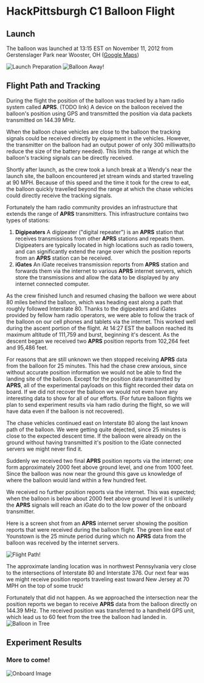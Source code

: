 HackPittsburgh C1 Balloon Flight
===

Launch
---
The balloon was launched at 13:15 EST on November 11, 2012 from Gerstenslager Park near Wooster, OH  ([Google Maps](http://maps.google.com/maps?q=40.814037N+81.913269W))

![Launch Preparation](https://raw.github.com/rbergerpa/c1_flight/master/images_small/1.jpg)  ![Balloon Away!](https://raw.github.com/rbergerpa/c1_flight/master/images_small/2.jpg)

Flight Path and Tracking
---
During the flight the position of the balloon was tracked by a ham radio system called __APRS__. (TODO link)  A device on the balloon received the balloon's position using GPS and transmitted the position via data packets transmitted on 144.39 MHz.

When the balloon chase vehicles are close to the balloon the tracking signals could be received directly by equipment in the vehicles. However, the transmitter on the balloon had an output power of only 300 milliwatts(to reduce the size of the battery needed). This limits the range at which the balloon's tracking signals can be directly received.

Shortly after launch, as the crew took a lunch break at a Wendy's near the launch site, the balloon encountered jet stream winds and started traveling at 90 MPH. Because of this speed and the time it took for the crew to eat, the balloon quickly travelled beyond the range at which the chase vehicles could directly receive the tracking signals.

Fortunately the ham radio community provides an infrastructure that extends the range of __APRS__ transmitters. This infrastructure contains two types of stations:

1. __Digipeaters__  A digipeater ("digital repeater") is an __APRS__ station that receives transmissions from other __APRS__ stations and repeats them. Digipeaters are typically located in high locations such as radio towers, and can significantly extend the range over which the position reports from an __APRS__ station can be received.
2. __iGates__ An iGate receives transmission reports from __APRS__ station and forwards them via the internet to various __APRS__ internet servers, which store the transmissions and allow the data to be displayed by any internet connected computer.

As the crew finished lunch and resumed chasing the balloon we were about 80 miles behind the balloon, which was heading east along a path that roughly followed Interstate 80. Thanks to the digipeaters and iGates provided by fellow ham radio operators, we were able to follow the track of the balloon on our cell phones and tablets via the internet. This worked well during the ascent portion of the flight. At 14:27 EST the balloon reached its maximum altitude of 111,759 and burst, beginning it's descent. As the descent began we received two __APRS__ position reports from 102,264 feet and 95,486 feet.

For reasons that are still unknown we then stopped receiving __APRS__ data from the balloon for 25 minutes. This had the chase crew anxious, since without accurate position information we would not be able to find the landing site of the balloon. Except for the position data transmitted by __APRS__, all of the experimental payloads on this flight recorded their data on board. If we did not recover the balloon we would not even have any interesting data to show for all of our efforts. (For future balloon flights we plan to send experiment results via ham radio during the flight, so we will have data even if the balloon is not recovered).

The chase vehicles continued east on Interstate 80 along the last known path of the balloon. We were getting quite dejected, since 25 minutes is close to the expected descent time. If the balloon were already on the ground without having transmitted it's position to the iGate connected servers we might never find it.

Suddenly we received two final __APRS__ position reports via the internet; one form approximately 2000 feet above ground level, and one from 1000 feet.  Since the balloon was now near the ground this gave us knowledge of where the balloon would land within a few hundred feet. 

We received no further position reports via the internet. This was expected; when the balloon is below about 2000 feet above ground level it is unlikely the __APRS__ signals will reach an iGate do to the low power of the onboard transmitter.

Here is a screen shot from an __APRS__ internet server showing the position reports that were received during the balloon flight. The green line east of Younstown is the 25 minute period during which no __APRS__ data from the balloon was received by the internet servers.

![Flight Path!](https://raw.github.com/rbergerpa/c1_flight/master/images/5.jpg)

The approximate landing location was in northwest Pennsylvania very close to the intersections of Interstate 80 and Interstate 376.  Our next fear was we might receive position reports traveling east toward New Jersey at 70 MPH on the top of some truck!

Fortunately that did not happen. As we approached the intersection near the position reports we began to receive __APRS__ data from the balloon directly on 144.39 MHz. The received position was transferred to a handheld GPS unit, which lead us to 60 feet from the tree the balloon had landed in.
![Balloon in Tree](https://raw.github.com/rbergerpa/c1_flight/master/images_small/4.jpg)

Experiment Results
---
### More to come!
![Onboard Image](https://raw.github.com/rbergerpa/c1_flight/master/images/3.jpg)








